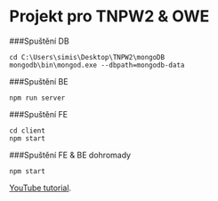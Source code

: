 Projekt pro TNPW2 & OWE
=============

###Spuštění DB
```shell
cd C:\Users\simis\Desktop\TNPW2\mongoDB
mongodb\bin\mongod.exe --dbpath=mongodb-data
```


###Spuštění BE
```shell
npm run server
```


###Spuštění FE
```shell
cd client
npm start
```

###Spuštění FE & BE dohromady
```shell
npm start
```


[YouTube tutorial](https://www.youtube.com/watch?v=ngc9gnGgUdA).

